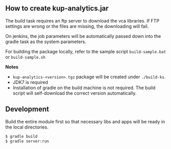## How to create kup-analytics.jar

The build task requires an ftp server to download the vca libraries.
If FTP settings are wrong or the files are missing, the downloading will fail.

On jenkins, the job parameters will be automatically passed down into the gradle task as the system parameters.

For building the package locally, refer to the sample script `build-sample.bat` or `build-sample.sh`

**Notes**
* `kup-analytics-<version>.tgz` package will be created under `./build-ks`.
* JDK7 is required
* Installation of gradle on the build machine is not required. The build script will self-download the correct version automatically. 


## Development

Build the entire module first so that necessary libs and apps will be ready 
in the local directories.

```bash
$ gradle build
$ gradle server:run
```




